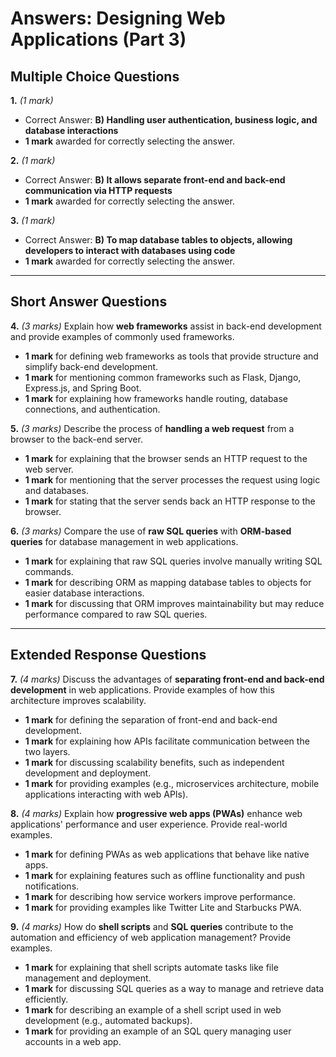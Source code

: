 # **Answers: Designing Web Applications (Part 3)**

## **Multiple Choice Questions**

**1.** *(1 mark)*  
- Correct Answer: **B) Handling user authentication, business logic, and database interactions**  
- **1 mark** awarded for correctly selecting the answer.  

**2.** *(1 mark)*  
- Correct Answer: **B) It allows separate front-end and back-end communication via HTTP requests**  
- **1 mark** awarded for correctly selecting the answer.  

**3.** *(1 mark)*  
- Correct Answer: **B) To map database tables to objects, allowing developers to interact with databases using code**  
- **1 mark** awarded for correctly selecting the answer.  

---

## **Short Answer Questions**

**4.** *(3 marks)* Explain how **web frameworks** assist in back-end development and provide examples of commonly used frameworks.  
- **1 mark** for defining web frameworks as tools that provide structure and simplify back-end development.  
- **1 mark** for mentioning common frameworks such as Flask, Django, Express.js, and Spring Boot.  
- **1 mark** for explaining how frameworks handle routing, database connections, and authentication.  

**5.** *(3 marks)* Describe the process of **handling a web request** from a browser to the back-end server.  
- **1 mark** for explaining that the browser sends an HTTP request to the web server.  
- **1 mark** for mentioning that the server processes the request using logic and databases.  
- **1 mark** for stating that the server sends back an HTTP response to the browser.  

**6.** *(3 marks)* Compare the use of **raw SQL queries** with **ORM-based queries** for database management in web applications.  
- **1 mark** for explaining that raw SQL queries involve manually writing SQL commands.  
- **1 mark** for describing ORM as mapping database tables to objects for easier database interactions.  
- **1 mark** for discussing that ORM improves maintainability but may reduce performance compared to raw SQL queries.  

---

## **Extended Response Questions**

**7.** *(4 marks)* Discuss the advantages of **separating front-end and back-end development** in web applications. Provide examples of how this architecture improves scalability.  
- **1 mark** for defining the separation of front-end and back-end development.  
- **1 mark** for explaining how APIs facilitate communication between the two layers.  
- **1 mark** for discussing scalability benefits, such as independent development and deployment.  
- **1 mark** for providing examples (e.g., microservices architecture, mobile applications interacting with web APIs).  

**8.** *(4 marks)* Explain how **progressive web apps (PWAs)** enhance web applications' performance and user experience. Provide real-world examples.  
- **1 mark** for defining PWAs as web applications that behave like native apps.  
- **1 mark** for explaining features such as offline functionality and push notifications.  
- **1 mark** for describing how service workers improve performance.  
- **1 mark** for providing examples like Twitter Lite and Starbucks PWA.  

**9.** *(4 marks)* How do **shell scripts** and **SQL queries** contribute to the automation and efficiency of web application management? Provide examples.  
- **1 mark** for explaining that shell scripts automate tasks like file management and deployment.  
- **1 mark** for discussing SQL queries as a way to manage and retrieve data efficiently.  
- **1 mark** for describing an example of a shell script used in web development (e.g., automated backups).  
- **1 mark** for providing an example of an SQL query managing user accounts in a web app.  

